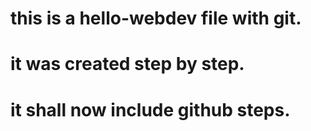 # this is a hello-webdev file with git.
# it was created step by step.
# it shall now include github steps.
